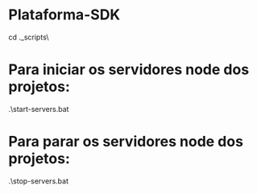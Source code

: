 # Plataforma-SDK

cd .\_scripts\

# Para iniciar os servidores node dos projetos:
.\start-servers.bat

# Para parar os servidores node dos projetos:
.\stop-servers.bat